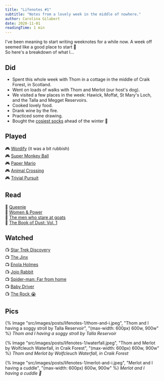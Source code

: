 ```yaml
---
title: "Lifenotes #1"
subtitle: "Notes from a lovely week in the middle of nowhere."
author: Carolina Gilabert
date: 2020-11-01
readingTime: 1 min
---
```


I've been meaning to start writing weeknotes for a while now. A week off seemed like a good place to start 🙂  
So here's a breakdown of what I...

## Did

- Spent this whole week with Thom in a cottage in the middle of Craik Forest, in Scotland.
- Went on loads of walks with Thom and Merlot (our host's dog).
- We visited a few places in the week: Hawick, Moffat, St Mary's Loch, and the Talla and Megget Reservoirs.
- Cooked lovely food.
- Drank wine by the fire.
- Practiced some drawing.
- Bought the [cosiest socks](https://www.seasaltcornwall.co.uk/accessories/socks-tights/chunky-knit-socks-with-fluffy-lining-aspect-berry.htm) ahead of the winter 🧦

## Played

🎮 [Wordify](https://www.nintendo.co.uk/Games/Nintendo-Switch-download-software/Wordify-1817041.html) (it was a bit rubbish)  
🎮 [Super Monkey Ball](https://www.nintendo.co.uk/Games/Nintendo-Switch/Super-Monkey-Ball-Banana-Blitz-HD-1649998.html)  
🎮 [Paper Mario](https://www.nintendo.co.uk/Games/Nintendo-Switch/Paper-Mario-The-Origami-King-1782440.html)  
🎮 [Animal Crossing](https://www.nintendo.co.uk/Games/Nintendo-Switch/Animal-Crossing-New-Horizons-1438623.html)  
🎮 [Trivial Pursuit](https://www.nintendo.co.uk/Games/Nintendo-Switch-download-software/Trivial-Pursuit-Live--1462491.html)

## Read

📖 [Queenie](https://www.hive.co.uk/Product/Candice-Carty-Williams/Queenie--British-Book-Awards-Book-of-the-Year/24546409)  
📖 [Women & Power](https://www.hive.co.uk/Product/Professor-Mary-Beard/Women--Power--A-Manifesto/21591433)  
📖 [The men who stare at goats](https://www.hive.co.uk/Product/Jon-Ronson/The-Men-Who-Stare-At-Goats/782619)  
📖 [The Book of Dust: Vol. 1](https://www.hive.co.uk/Product/Philip-Pullman/La-Belle-Sauvage-The-Book-of-Dust-Volume-One/22358584)

## Watched

📺 [Star Trek Discovery](https://www.imdb.com/title/tt5171438/)  
📺 [The Jinx](https://www.imdb.com/title/tt4299972)  
📺 [Enola Holmes](https://www.imdb.com/title/tt7846844)  
📺 [Jojo Rabbit](https://www.imdb.com/title/tt2584384)  
📺 [Spider-man: Far from home](https://www.imdb.com/title/tt6320628)  
📺 [Baby Driver](https://www.imdb.com/title/tt3890160)  
📺 [The Rock 😭](https://www.imdb.com/title/tt0117500)

## Pics

{% Image "src/images/posts/lifenotes-1/thom-and-i.jpeg", "Thom and I having a soggy stroll by Talla Reservoir", "(max-width: 600px) 600w, 900w" %}
_Thom and I having a soggy stroll by Talla Reservoir_

{% Image "src/images/posts/lifenotes-1/waterfall.jpeg", "Thom and Merlot by Wolfcleuch Waterfall, in Craik Forest", "(max-width: 600px) 600w, 900w" %}
_Thom and Merlot by Wolfcleuch Waterfall, in Craik Forest_

{% Image "src/images/posts/lifenotes-1/merlot-and-i.jpeg", "Merlot and I having a cuddle", "(max-width: 600px) 600w, 900w" %}
_Merlot and I having a cuddle 💛_
